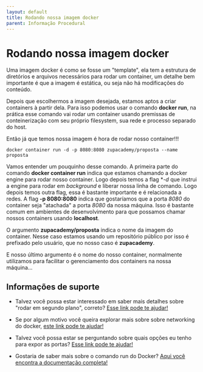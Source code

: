 ```yaml
---
layout: default
title: Rodando nossa imagem docker 
parent: Informação Procedural
---
```

# Rodando nossa imagem docker

Uma imagem docker é como se fosse um "template", ela tem a estrutura de diretórios e arquivos necessários
para rodar um container, um detalhe bem importante é que a imagem é estática, ou seja não há modificações
do conteúdo.

Depois que escolhermos a imagem desejada, estamos aptos a criar containers à partir dela. Para isso podemos
usar o comando **docker run**, na prática esse comando vai rodar um container usando premissas de conteinerização
com seu próprio filesystem, sua rede e processo separado do host.  

Então já que temos nossa imagem é hora de rodar nosso container!!!

```shell script
docker container run -d -p 8080:8080 zupacademy/proposta --name proposta
```

Vamos entender um pouquinho desse comando. A primeira parte do comando **docker container run** indica que estamos chamando
a docker engine para rodar nosso container. Logo depois temos a flag **-d* que instrui a engine para rodar em _background_
e liberar nossa linha de comando.
Logo depois temos outra flag, essa é bastante importante e é relacionada a redes. A flag **-p 8080:8080** indica que gostaríamos
que a porta _8080_ do container seja "atachada" a porta _8080_ da nossa máquina. Isso é bastante comum em ambientes de desenvolvimento
para que possamos chamar nossos containers usando **localhost**.

O argumento **zupacademy/proposta** indica o nome da imagem do container. Nesse caso estamos usando um repositório público
por isso é prefixado pelo usuário, que no nosso caso é **zupacademy**.

E nosso último argumento é o nome do nosso container, normalmente utilizamos para facilitar o gerenciamento dos containers
na nossa máquina...

## Informações de suporte

* Talvez você possa estar interessado em saber mais detalhes sobre "rodar em segundo plano", correto? [Esse link pode te ajudar!](https://docs.docker.com/engine/reference/run/#detached-vs-foreground)

* Se por algum motivo você queira explorar mais sobre sobre networking do docker, [este link pode te ajudar!](https://docs.docker.com/network/)
  
* Talvez você possa estar se perguntando sobre quais opções eu tenho para expor as portas? [Esse link pode te ajudar!](https://docs.docker.com/engine/reference/run/#expose-incoming-ports)

* Gostaria de saber mais sobre o comando run do Docker? [Aqui você encontra a documentação completa!](https://docs.docker.com/engine/reference/run/)
